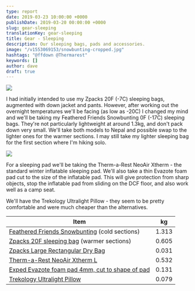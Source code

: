 ```yaml
---
type: report
date: 2019-03-23 10:00:00 +0000
publishDate: 2019-03-20 00:00:00 +0000
slug: gear-sleeping
translationKey: gear-sleeping
title: Gear - Sleeping
description: Our sleeping bags, pads and accessories.
image: "/v1553069153/snowbunting-cropped.jpg"
hashtags: "@ffdown @Thermarest"
keywords: []
author: dave
draft: true
---
```


![](https://res.cloudinary.com/wildernessprime/image/upload/w_800,dpr_auto/v1553069153/snowbunting.jpg)

I had initially intended to use my Zpacks 20F (-7C) sleeping bags, augmented with down jacket and pants. However, after working out the overnight temperatures we'll be facing (as low as -20C) I changed my mind and we'll be taking my Feathered Friends Snowbunting 0F (-17C) sleeping bags. They're not particularly lightweight at around 1.3kg, and don't pack down very small. We'll take both models to Nepal and possible swap to the lighter ones for the warmer sections. I may still take my lighter sleeping bag for the first section where I'm hiking solo.

![](https://res.cloudinary.com/wildernessprime/image/upload/w_800,dpr_auto/v1553089191/matelas-gonflable-neoair-xtherm-regular-1.jpg)

For a sleeping pad we'll be taking the Therm-a-Rest NeoAir Xtherm - the standard winter inflatable sleeping pad. We'll also take a thin Evazote foam pad cut to the size of the inflatable pad. This will give protection from sharp objects, stop the inflatable pad from sliding on the DCF floor, and also work well as a camp seat.

We'll have the Trekology Ultralight Pillow - they seem to be pretty comfortable and were much cheaper than the alternatives.

<div class="tableizer-container">
<table class="tableizer-table">
<thead><tr class="tableizer-firstrow"><th>Item</th><th>kg</th></tr></thead><tbody>
 <tr><td><a href="http://featheredfriends.com/snowbunting-ex-down-sleeping-bag.html" target="_blank">Feathered Friends Snowbunting</a> (cold sections)</td><td>1.313</td></tr>
 <tr><td><a href="http://www.zpacks.com/quilts/sleepingbag.shtml" target="_blank">Zpacks 20F sleeping bag</a> (warmer sections)</td><td>0.605</td></tr>
 <tr><td><a href="http://www.zpacks.com/accessories/dry_bags.shtml" target="_blank">Zpacks Large Rectangular Dry Bag</a></td><td>0.031</td></tr>
 <tr><td><a href="https://www.thermarest.com/mattresses/fast-light/neoair-xtherm" target="_blank">Therm-a-Rest NeoAir Xtherm L</a></td><td>0.532</td></tr>
 <tr><td><a href="http://www.exped.com/usa/en/product-category/mats/doublemat-evazote" target="_blank">Exped Evazote foam pad 4mm, cut to shape of pad</a></td><td>0.131</td></tr>
 <tr><td><a href="https://trekology.com/collections/sleep-systems/products/trekology-dreamer-comfort-compact-inflating-travel-camping-comfort-pillow" target="_blank">Trekology Ultralight Pillow</a></td><td>0.079</td></tr>
</tbody></table>
</div>
